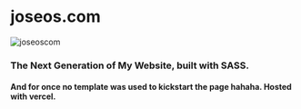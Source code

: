 # joseos.com
![joseoscom](https://socialify.git.ci/Joseos123/joseoscom/image?description=1&descriptionEditable=The%20updated%20and%20current%20version%20of%20joseos.com&font=KoHo&language=1&pattern=Circuit%20Board&theme=Dark)

<h3>The Next Generation of My Website, built with SASS.</h3>
<h4>And for once no template was used to kickstart the page hahaha. Hosted with vercel.</h4>

